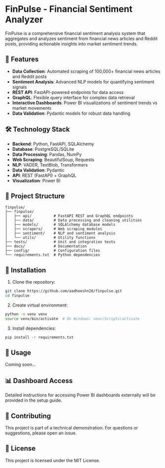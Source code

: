 # FinPulse - Financial Sentiment Analyzer

FinPulse is a comprehensive financial sentiment analysis system that aggregates and analyzes sentiment from financial news articles and Reddit posts, providing actionable insights into market sentiment trends.

## 🚀 Features

- **Data Collection**: Automated scraping of 100,000+ financial news articles and Reddit posts
- **Sentiment Analysis**: Advanced NLP models for quantifying sentiment signals
- **REST API**: FastAPI-powered endpoints for data access
- **GraphQL**: Flexible query interface for complex data retrieval
- **Interactive Dashboards**: Power BI visualizations of sentiment trends vs market movements
- **Data Validation**: Pydantic models for robust data handling

## 🛠 Technology Stack

- **Backend**: Python, FastAPI, SQLAlchemy
- **Database**: PostgreSQL/SQLite
- **Data Processing**: Pandas, NumPy
- **Web Scraping**: BeautifulSoup, Requests
- **NLP**: VADER, TextBlob, Transformers
- **Data Validation**: Pydantic
- **API**: REST (FastAPI) + GraphQL
- **Visualization**: Power BI

## 📁 Project Structure

```
finpulse/
├── finpulse/
│   ├── api/          # FastAPI REST and GraphQL endpoints
│   ├── data/         # Data processing and cleaning utilities
│   ├── models/       # SQLAlchemy database models
│   ├── scrapers/     # Web scraping modules
│   ├── sentiment/    # NLP and sentiment analysis
│   └── utils/        # Utility functions
├── tests/            # Unit and integration tests
├── docs/             # Documentation
├── config/           # Configuration files
└── requirements.txt  # Python dependencies
```

## 🔧 Installation

1. Clone the repository:

```bash
git clone https://github.com/aadheeshn26/finpulse.git
cd finpulse
```

2. Create virtual environment:

```bash
python -m venv venv
source venv/bin/activate  # On Windows: venv\Scripts\activate
```

3. Install dependencies:

```bash
pip install -r requirements.txt
```

## 🚀 Usage

Coming soon...

## 📊 Dashboard Access

Detailed instructions for accessing Power BI dashboards externally will be provided in the setup guide.

## 🤝 Contributing

This project is part of a technical demonstration. For questions or suggestions, please open an issue.

## 📝 License

This project is licensed under the MIT License.
